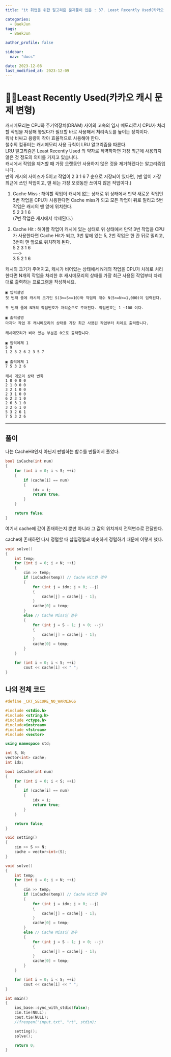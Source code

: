 ```yaml
---
title: "it 취업을 위한 알고리즘 문제풀이 입문 : 37. Least Recently Used(카카오 캐시 문제 변형)"

categories:
  - BaekJun
tags:
  - BaekJun

author_profile: false

sidebar:
  nav: "docs"

date: 2023-12-08
last_modified_at: 2023-12-09
---
```


# 🙇‍♀️Least Recently Used(카카오 캐시 문제 변형)

캐시메모리는 CPU와 주기억장치(DRAM) 사이의 고속의 임시 메모리로서 CPU가 처리할 작업을 저장해 놓았다가 필요할 바로 사용해서 처리속도를 높이는 장치이다.  
워낙 비싸고 용량이 작아 효율적으로 사용해야 한다.  
철수의 컴퓨터는 캐시메모리 사용 규칙이 LRU 알고리즘을 따른다.  
LRU 알고리즘은 Least Recently Used 의 약자로 직역하자면 가장 최근에 사용되지 않은 것 정도의 의미를 가지고 있습니다.  
캐시에서 작업을 제거할 때 가장 오랫동안 사용하지 않은 것을 제거하겠다는 알고리즘입니다.  
만약 캐시의 사이즈가 5이고 작업이 2 3 1 6 7 순으로 저장되어 있다면, (맨 앞이 가장 최근에 쓰인 작업이고, 맨 뒤는 가장 오랫동안 쓰이지 않은 작업이다.)

1) Cache Miss : 해야할 작업이 캐시에 없는 상태로 위 상태에서 만약 새로운 작업인 5번 작업을 CPU가 사용한다면 Cache miss가 되고 모든 작업이 뒤로 밀리고 5번작업은 캐시의 맨 앞에 위치한다.  
5 2 3 1 6  
(7번 작업은 캐시에서 삭제된다.)  

2) Cache Hit : 해야할 작업이 캐시에 있는 상태로 위 상태에서 만약 3번 작업을 CPU가 사용한다면 Cache Hit가 되고, 3번 앞에 있는 5, 2번 작업은 한 칸 뒤로 밀리고, 3번이 맨 앞으로 위치하게 된다.  
5 2 3 1 6  
--->  
3 5 2 1 6  

캐시의 크기가 주어지고, 캐시가 비어있는 상태에서 N개의 작업을 CPU가 차례로 처리한다면 N개의 작업을 처리한 후 캐시메모리의 상태를 가장 최근 사용된 작업부터 차례대로 출력하는 프로그램을 작성하세요. 


```
▣ 입력설명
첫 번째 줄에 캐시의 크기인 S(3<=S<=10)와 작업의 개수 N(5<=N<=1,000)이 입력된다.

두 번째 줄에 N개의 작업번호가 처리순으로 주어진다. 작업번호는 1 ~100 이다.

▣ 출력설명
마지막 작업 후 캐시메모리의 상태를 가장 최근 사용된 작업부터 차례로 출력합니다. 

캐시메모리가 비어 있는 부분은 0으로 출력합니다.

▣ 입력예제 1 
5 9
1 2 3 2 6 2 3 5 7

▣ 출력예제 1
7 5 3 2 6
```

```
캐시 메모리 상태 변화
1 0 0 0 0
2 1 0 0 0
3 2 1 0 0
2 3 1 0 0
6 2 3 1 0
2 6 3 1 0
3 2 6 1 0
5 3 2 6 1
7 5 3 2 6
```
---

## 풀이

나는 CacheHit인지 아닌지 판별하는 함수를 만들어서 풀었다.  

```cpp
bool isCache(int num)
{
	for (int i = 0; i < S; ++i)
	{
		if (cache[i] == num)
		{
			idx = i;
			return true;
		}
	}

	return false;
}
```
여기서 cache에 값이 존재하는지 뿐만 아니라 그 값의 위치까지 전역변수로 전달한다.  

cache에 존재하면 다시 정렬할 때 삽입정렬과 비슷하게 정렬하기 때문에 이렇게 했다.  

```cpp
void solve()
{
	int temp;
	for (int i = 0; i < N; ++i)
	{
		cin >> temp;
		if (isCache(temp)) // Cache Hit인 경우
		{
			for (int j = idx; j > 0; --j)
			{
				cache[j] = cache[j - 1];
			}
			cache[0] = temp;
		}
		else // Cache Miss인 경우
		{
			for (int j = S - 1; j > 0; --j)
			{
				cache[j] = cache[j - 1];
			}
			cache[0] = temp;
		}
	}

	for (int i = 0; i < S; ++i)
		cout << cache[i] << " ";
}
```

## 나의 전체 코드

```cpp
#define _CRT_SECURE_NO_WARNINGS

#include <stdio.h>
#include <string.h>
#include <ctype.h>
#include<iostream>
#include <fstream>
#include <vector>

using namespace std;

int S, N;
vector<int> cache;
int idx;

bool isCache(int num)
{
	for (int i = 0; i < S; ++i)
	{
		if (cache[i] == num)
		{
			idx = i;
			return true;
		}
	}

	return false;
}

void setting()
{
	cin >> S >> N;
	cache = vector<int>(S);
}

void solve()
{
	int temp;
	for (int i = 0; i < N; ++i)
	{
		cin >> temp;
		if (isCache(temp)) // Cache Hit인 경우
		{
			for (int j = idx; j > 0; --j)
			{
				cache[j] = cache[j - 1];
			}
			cache[0] = temp;
		}
		else // Cache Miss인 경우
		{
			for (int j = S - 1; j > 0; --j)
			{
				cache[j] = cache[j - 1];
			}
			cache[0] = temp;
		}
	}

	for (int i = 0; i < S; ++i)
		cout << cache[i] << " ";
}

int main() 
{
	ios_base::sync_with_stdio(false);
	cin.tie(NULL);
	cout.tie(NULL);
	//freopen("input.txt", "rt", stdin);

	setting();
	solve();

	return 0;
}
```